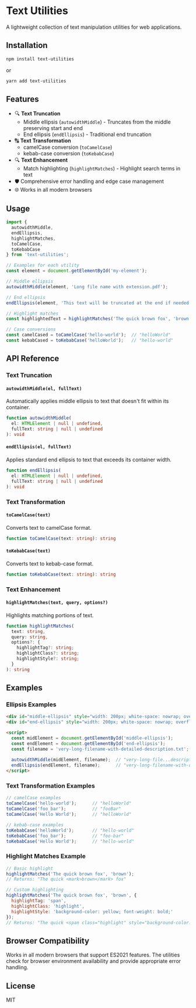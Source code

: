 # Text Utilities

A lightweight collection of text manipulation utilities for web applications.

## Installation

```bash
npm install text-utilities
```

or

```bash
yarn add text-utilities
```

## Features

- 🔍 **Text Truncation**
    - Middle ellipsis (`autowidthMiddle`) - Truncates from the middle preserving start and end
    - End ellipsis (`endEllipsis`) - Traditional end truncation
- 🔠 **Text Transformation**
    - camelCase conversion (`toCamelCase`)
    - kebab-case conversion (`toKebabCase`)
- 🔍 **Text Enhancement**
    - Match highlighting (`highlightMatches`) - Highlight search terms in text
- 🛡️ Comprehensive error handling and edge case management
- 🌐 Works in all modern browsers

## Usage

```javascript
import { 
  autowidthMiddle,
  endEllipsis,
  highlightMatches,
  toCamelCase,
  toKebabCase 
} from 'text-utilities';

// Examples for each utility
const element = document.getElementById('my-element');

// Middle ellipsis
autowidthMiddle(element, 'Long file name with extension.pdf');

// End ellipsis
endEllipsis(element, 'This text will be truncated at the end if needed');

// Highlight matches
const highlightedText = highlightMatches('The quick brown fox', 'brown');

// Case conversions
const camelCased = toCamelCase('hello-world');  // "helloWorld"
const kebabCased = toKebabCase('helloWorld');   // "hello-world"
```

## API Reference

### Text Truncation

#### `autowidthMiddle(el, fullText)`
Automatically applies middle ellipsis to text that doesn't fit within its container.

```typescript
function autowidthMiddle(
  el: HTMLElement | null | undefined,
  fullText: string | null | undefined
): void
```

#### `endEllipsis(el, fullText)`
Applies standard end ellipsis to text that exceeds its container width.

```typescript
function endEllipsis(
  el: HTMLElement | null | undefined,
  fullText: string | null | undefined
): void
```

### Text Transformation

#### `toCamelCase(text)`
Converts text to camelCase format.

```typescript
function toCamelCase(text: string): string
```

#### `toKebabCase(text)`
Converts text to kebab-case format.

```typescript
function toKebabCase(text: string): string
```

### Text Enhancement

#### `highlightMatches(text, query, options?)`
Highlights matching portions of text.

```typescript
function highlightMatches(
  text: string,
  query: string,
  options?: {
    highlightTag?: string;
    highlightClass?: string;
    highlightStyle?: string;
  }
): string
```

## Examples

### Ellipsis Examples

```html
<div id="middle-ellipsis" style="width: 200px; white-space: nowrap; overflow: hidden;"></div>
<div id="end-ellipsis" style="width: 200px; white-space: nowrap; overflow: hidden;"></div>

<script>
  const midElement = document.getElementById('middle-ellipsis');
  const endElement = document.getElementById('end-ellipsis');
  const filename = 'very-long-filename-with-detailed-description.txt';
  
  autowidthMiddle(midElement, filename);  // "very-long-file...description.txt"
  endEllipsis(endElement, filename);      // "very-long-filename-with-de..."
</script>
```

### Text Transformation Examples

```javascript
// camelCase examples
toCamelCase('hello-world');      // "helloWorld"
toCamelCase('foo_bar');          // "fooBar"
toCamelCase('Hello World');      // "helloWorld"

// kebab-case examples
toKebabCase('helloWorld');       // "hello-world"
toKebabCase('foo_bar');          // "foo-bar"
toKebabCase('Hello World');      // "hello-world"
```

### Highlight Matches Example

```javascript
// Basic highlight
highlightMatches('The quick brown fox', 'brown');
// Returns: "The quick <mark>brown</mark> fox"

// Custom highlighting
highlightMatches('The quick brown fox', 'brown', {
  highlightTag: 'span',
  highlightClass: 'highlight',
  highlightStyle: 'background-color: yellow; font-weight: bold;'
});
// Returns: "The quick <span class="highlight" style="background-color: yellow; font-weight: bold;">brown</span> fox"
```

## Browser Compatibility

Works in all modern browsers that support ES2021 features. The utilities check for browser environment availability and provide appropriate error handling.

## License

MIT
